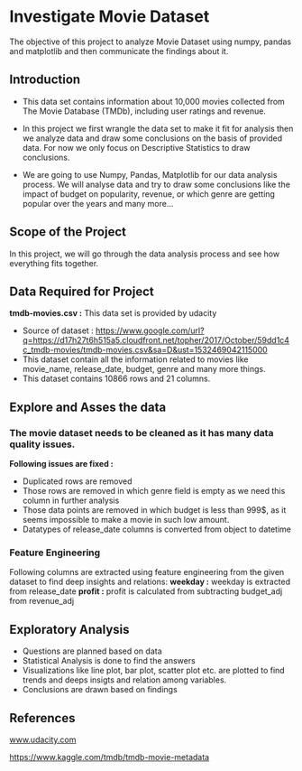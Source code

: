 # Investigate Movie Dataset
The objective of this project to analyze Movie Dataset using numpy, pandas and matplotlib and then communicate the findings about it.

## Introduction
- This data set contains information about 10,000 movies collected from The Movie Database (TMDb), including user ratings and revenue.

- In this project we first wrangle the data set to make it fit for analysis then we analyze data and draw some conclusions on the basis of provided data. For now we only focus on Descriptive Statistics to draw conclusions.

- We are going to use Numpy, Pandas, Matplotlib for our data analysis process.
We will analyse data and try to draw some conclusions like the impact of budget on popularity, revenue, or which genre are getting popular over the years and many more...

## Scope of the Project
In this project, we will go through the data analysis process and see how everything fits together.

## Data Required for Project
**tmdb-movies.csv :** This data set is provided by udacity
- Source of dataset : https://www.google.com/url?q=https://d17h27t6h515a5.cloudfront.net/topher/2017/October/59dd1c4c_tmdb-movies/tmdb-movies.csv&sa=D&ust=1532469042115000
- This dataset contain all the information related to movies like movie_name, release_date, budget, genre and many more things.
- This dataset contains 10866 rows and 21 columns.

## Explore and Asses the data
### The movie dataset needs to be cleaned as it has many data quality issues.
**Following issues are fixed :**
- Duplicated rows are removed
- Those rows are removed in which genre field is empty as we need this column in further analysis
- Those data points are removed in which budget is less than 999$, as it seems impossible to make a movie in such low amount.
- Datatypes of release_date columns is converted from object to datetime

### Feature Engineering
Following columns are extracted using feature engineering from the given dataset to find deep insights and relations:
**weekday :** weekday is extracted from release_date
**profit :** profit is calculated from subtracting budget_adj from revenue_adj

## Exploratory Analysis
- Questions are planned based on data
- Statistical Analysis is done to find the answers
- Visualizations like line plot, bar plot, scatter plot etc. are plotted to find trends and deeps insigts and relation among variables.
- Conclusions are drawn based on findings

## References
www.udacity.com

https://www.kaggle.com/tmdb/tmdb-movie-metadata
